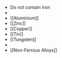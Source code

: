 - Do not contain Iron
-
- [[Aluminium]]
- [[Zinc]]
- [[Copper]]
- [[Tin]]
- [[Tungsten]]
-
- [[Non-Ferrous Alloys]]